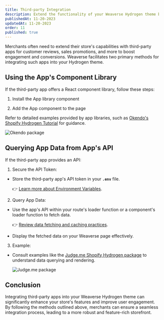 ```yaml
---
title: Third-party Integration
description: Extend the functionality of your Weaverse Hydrogen theme by integrating third-party applications and services.
publishedAt: 11-20-2023
updatedAt: 11-20-2023
order: 11
published: true
---
```


Merchants often need to extend their store's capabilities with third-party apps for customer reviews, sales promotions,
and more to boost engagement and conversions. Weaverse facilitates two primary methods for integrating such apps into
your Hydrogen theme.

Using the App's Component Library
---------------------------------

If the third-party app offers a React component library, follow these steps:

1. Install the App library component

2. Add the App component to the page

Refer to detailed examples provided by app libraries, such
as [Okendo's Shopify Hydrogen Tutorial](https://github.com/okendo/okendo-shopify-hydrogen-demo/wiki/Okendo-Shopify-Hydrogen---Tutorial)
for guidance.

![Okendo package](https://downloads.intercomcdn.com/i/o/865601463/0e9171c3e19436415e4c09cb/image.png)

Querying App Data from App's API
--------------------------------

If the third-party app provides an API:

1. Secure the API Token:

* Store the third-party app's API token in your **`.env`** file.

  👉 [Learn more about Environment Variables](/docs/guides/environment-variables).

2. Query App Data:

* Use the app's API within your route's loader function or a component's loader function to fetch data.

  👉 [Review data fetching and caching practices](/docs/guides/fetching-and-caching).

* Display the fetched data on your Weaverse page effectively.

3. Example:

* Consult examples like the [Judge.me Shopify Hydrogen package](https://www.npmjs.com/package/@judgeme/shopify-hydrogen)
  to understand data querying and rendering.

  ![Judge.me package](https://downloads.intercomcdn.com/i/o/865603384/c38414f7308b69a55d7a1730/image.png)

Conclusion
----------

Integrating third-party apps into your Weaverse Hydrogen theme can significantly enhance your store's features and
improve user engagement. By following the methods outlined above, merchants can ensure a seamless integration process,
leading to a more robust and feature-rich storefront.